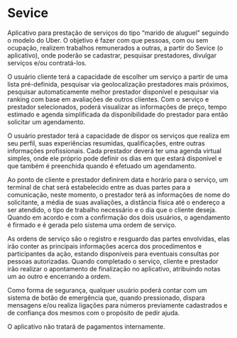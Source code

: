 # Sevice

Aplicativo para prestação de serviços do tipo “marido de aluguel” seguindo o modelo do Uber. O objetivo é fazer com que pessoas, com ou sem ocupação, realizem trabalhos remunerados a outras, a partir do Sevice (o aplicativo), onde poderão se cadastrar, pesquisar prestadores, divulgar serviços e/ou contratá-los.

O usuário cliente terá a capacidade de escolher um serviço a partir de uma lista pré-definida, pesquisar via geolocalização prestadores mais próximos, pesquisar automaticamente melhor prestador disponível e pesquisar via ranking com base em avaliações de outros clientes. Com o serviço e prestador selecionados, poderá visualizar as informações de preço, tempo estimado e agenda simplificada da disponibilidade do prestador para então solicitar um agendamento.

O usuário prestador terá a capacidade de dispor os serviços que realiza em seu perfil, suas experiências resumidas, qualificações, entre outras informações profissionais. Cada prestador deverá ter uma agenda virtual simples, onde ele próprio pode definir os dias em que estará disponível e que também é preenchida quando é efetuado um agendamento.

Ao ponto de cliente e prestador definirem data e horário para o serviço, um terminal de chat será estabelecido entre as duas partes para a comunicação, neste momento, o prestador terá as informações de nome do solicitante, a média de suas avaliações, a distância física até o endereço a ser atendido, o tipo de trabalho necessário e o dia que o cliente deseja. Quando em acordo e com a confirmação dos dois usuários, o agendamento é firmado e é gerada pelo sistema uma ordem de serviço.

As ordens de serviço são o registro e resguardo das partes envolvidas, elas irão conter as principais informações acerca dos procedimentos e participantes da ação, estando disponíveis para eventuais consultas por pessoas autorizadas. Quando completado o serviço, cliente e prestador irão realizar o apontamento de finalização no aplicativo, atribuindo notas um ao outro e encerrando a ordem. 

Como forma de segurança, qualquer usuário poderá contar com um sistema de botão de emergência que, quando pressionado, dispara mensagens e/ou realiza ligações para números previamente cadastrados e de confiança dos mesmos com o propósito de pedir ajuda.

O aplicativo não tratará de pagamentos internamente.
